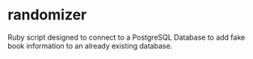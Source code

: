 # randomizer
Ruby script designed to connect to a PostgreSQL Database to add fake book information to an already existing database.

